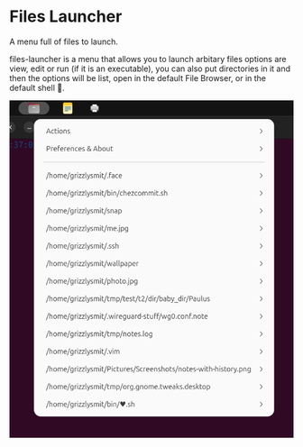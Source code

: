 Files Launcher
==============

A menu full of files to launch.

files-launcher is a menu that allows you to launch arbitary files options are view, edit or run (if it is an executable), you can also put directories in it and then the options will be list, open in the default File Browser, or in the default shell 🤠.

![](image/files-tracker-screen-shot.png)
